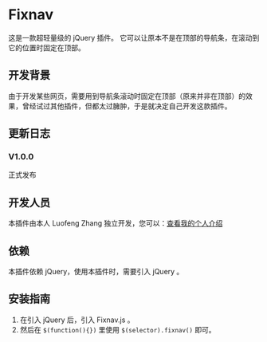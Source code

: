 # Fixnav

这是一款超轻量级的 jQuery 插件。 它可以让原本不是在顶部的导航条，在滚动到它的位置时固定在顶部。

## 开发背景

由于开发某些网页，需要用到导航条滚动时固定在顶部（原来并非在顶部）的效果，曾经试过其他插件，但都太过臃肿，于是就决定自己开发这款插件。

## 更新日志

### V1.0.0
正式发布

## 开发人员

本插件由本人 Luofeng Zhang 独立开发，您可以：[查看我的个人介绍](http://www.zhchina.top)

## 依赖

本插件依赖 jQuery，使用本插件时，需要引入 jQuery 。

## 安装指南

1. 在引入 jQuery 后，引入 Fixnav.js 。 
2. 然后在 `$(function(){})` 里使用 `$(selector).fixnav()` 即可。
